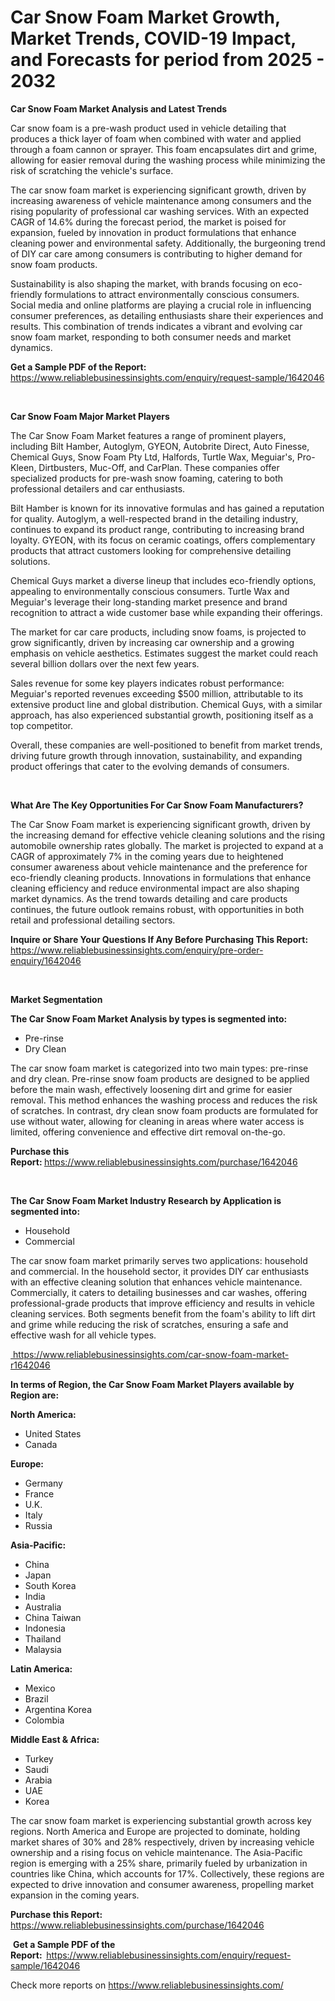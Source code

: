 <p><h1>Car Snow Foam Market Growth, Market Trends, COVID-19 Impact, and Forecasts for period from 2025 - 2032</h1></p><p><strong>Car Snow Foam Market Analysis and Latest Trends</strong></p>
<p><p>Car snow foam is a pre-wash product used in vehicle detailing that produces a thick layer of foam when combined with water and applied through a foam cannon or sprayer. This foam encapsulates dirt and grime, allowing for easier removal during the washing process while minimizing the risk of scratching the vehicle's surface.</p><p>The car snow foam market is experiencing significant growth, driven by increasing awareness of vehicle maintenance among consumers and the rising popularity of professional car washing services. With an expected CAGR of 14.6% during the forecast period, the market is poised for expansion, fueled by innovation in product formulations that enhance cleaning power and environmental safety. Additionally, the burgeoning trend of DIY car care among consumers is contributing to higher demand for snow foam products. </p><p>Sustainability is also shaping the market, with brands focusing on eco-friendly formulations to attract environmentally conscious consumers. Social media and online platforms are playing a crucial role in influencing consumer preferences, as detailing enthusiasts share their experiences and results. This combination of trends indicates a vibrant and evolving car snow foam market, responding to both consumer needs and market dynamics.</p></p>
<p><strong>Get a Sample PDF of the Report:&nbsp;</strong> <a href="https://www.reliablebusinessinsights.com/enquiry/request-sample/1642046?utm_campaign=904&utm_medium=2&utm_source=Github&utm_content=ia&utm_term=30032025&utm_id=car-snow-foam">https://www.reliablebusinessinsights.com/enquiry/request-sample/1642046</a></p>
<p>&nbsp;</p>
<p><strong>Car Snow Foam Major Market Players</strong></p>
<p><p>The Car Snow Foam Market features a range of prominent players, including Bilt Hamber, Autoglym, GYEON, Autobrite Direct, Auto Finesse, Chemical Guys, Snow Foam Pty Ltd, Halfords, Turtle Wax, Meguiar's, Pro-Kleen, Dirtbusters, Muc-Off, and CarPlan. These companies offer specialized products for pre-wash snow foaming, catering to both professional detailers and car enthusiasts.</p><p>Bilt Hamber is known for its innovative formulas and has gained a reputation for quality. Autoglym, a well-respected brand in the detailing industry, continues to expand its product range, contributing to increasing brand loyalty. GYEON, with its focus on ceramic coatings, offers complementary products that attract customers looking for comprehensive detailing solutions. </p><p>Chemical Guys market a diverse lineup that includes eco-friendly options, appealing to environmentally conscious consumers. Turtle Wax and Meguiar's leverage their long-standing market presence and brand recognition to attract a wide customer base while expanding their offerings.</p><p>The market for car care products, including snow foams, is projected to grow significantly, driven by increasing car ownership and a growing emphasis on vehicle aesthetics. Estimates suggest the market could reach several billion dollars over the next few years.</p><p>Sales revenue for some key players indicates robust performance: Meguiar's reported revenues exceeding $500 million, attributable to its extensive product line and global distribution. Chemical Guys, with a similar approach, has also experienced substantial growth, positioning itself as a top competitor.</p><p>Overall, these companies are well-positioned to benefit from market trends, driving future growth through innovation, sustainability, and expanding product offerings that cater to the evolving demands of consumers.</p></p>
<p>&nbsp;</p>
<p><strong>What Are The Key Opportunities For Car Snow Foam Manufacturers?</strong></p>
<p><p>The Car Snow Foam market is experiencing significant growth, driven by the increasing demand for effective vehicle cleaning solutions and the rising automobile ownership rates globally. The market is projected to expand at a CAGR of approximately 7% in the coming years due to heightened consumer awareness about vehicle maintenance and the preference for eco-friendly cleaning products. Innovations in formulations that enhance cleaning efficiency and reduce environmental impact are also shaping market dynamics. As the trend towards detailing and care products continues, the future outlook remains robust, with opportunities in both retail and professional detailing sectors.</p></p>
<p><strong>Inquire or Share Your Questions If Any Before Purchasing This Report:</strong> <a href="https://www.reliablebusinessinsights.com/enquiry/pre-order-enquiry/1642046?utm_campaign=904&utm_medium=2&utm_source=Github&utm_content=ia&utm_term=30032025&utm_id=car-snow-foam">https://www.reliablebusinessinsights.com/enquiry/pre-order-enquiry/1642046</a></p>
<p>&nbsp;</p>
<p><strong>Market Segmentation</strong></p>
<p><strong>The Car Snow Foam Market Analysis by types is segmented into:</strong></p>
<p><ul><li>Pre-rinse</li><li>Dry Clean</li></ul></p>
<p><p>The car snow foam market is categorized into two main types: pre-rinse and dry clean. Pre-rinse snow foam products are designed to be applied before the main wash, effectively loosening dirt and grime for easier removal. This method enhances the washing process and reduces the risk of scratches. In contrast, dry clean snow foam products are formulated for use without water, allowing for cleaning in areas where water access is limited, offering convenience and effective dirt removal on-the-go.</p></p>
<p><strong>Purchase this Report:&nbsp;</strong><a href="https://www.reliablebusinessinsights.com/purchase/1642046?utm_campaign=904&utm_medium=2&utm_source=Github&utm_content=ia&utm_term=30032025&utm_id=car-snow-foam">https://www.reliablebusinessinsights.com/purchase/1642046</a></p>
<p>&nbsp;</p>
<p><strong>The Car Snow Foam Market Industry Research by Application is segmented into:</strong></p>
<p><ul><li>Household</li><li>Commercial</li></ul></p>
<p><p>The car snow foam market primarily serves two applications: household and commercial. In the household sector, it provides DIY car enthusiasts with an effective cleaning solution that enhances vehicle maintenance. Commercially, it caters to detailing businesses and car washes, offering professional-grade products that improve efficiency and results in vehicle cleaning services. Both segments benefit from the foam's ability to lift dirt and grime while reducing the risk of scratches, ensuring a safe and effective wash for all vehicle types.</p></p>
<p><a href="https://www.reliablebusinessinsights.com/car-snow-foam-market-r1642046?utm_campaign=904&utm_medium=2&utm_source=Github&utm_content=ia&utm_term=30032025&utm_id=car-snow-foam">&nbsp;https://www.reliablebusinessinsights.com/car-snow-foam-market-r1642046</a></p>
<p><strong>In terms of Region, the Car Snow Foam Market Players available by Region are:</strong></p>
<p>
    <p> <strong> North America: </strong>
        <ul>
            <li>United States</li>
            <li>Canada</li>
        </ul>
        </p> 
    <p> <strong> Europe: </strong>
        <ul>
            <li>Germany</li>
            <li>France</li>
            <li>U.K.</li>
            <li>Italy</li>
            <li>Russia</li>
        </ul>
        </p> 
    <p> <strong> Asia-Pacific: </strong>
        <ul>
            <li>China</li>
            <li>Japan</li>
            <li>South Korea</li>
            <li>India</li>
            <li>Australia</li>
            <li>China Taiwan</li>
            <li>Indonesia</li>
            <li>Thailand</li>
            <li>Malaysia</li>
        </ul>
        </p> 
    <p> <strong> Latin America: </strong>
        <ul>
            <li>Mexico</li>
            <li>Brazil</li>
            <li>Argentina Korea</li>
            <li>Colombia</li>
        </ul>
        </p> 
    <p> <strong> Middle East & Africa: </strong>
        <ul>
            <li>Turkey</li>
            <li>Saudi</li>
            <li>Arabia</li>
            <li>UAE</li>
            <li>Korea</li>
        </ul>
    </p>
    </p>
<p><p>The car snow foam market is experiencing substantial growth across key regions. North America and Europe are projected to dominate, holding market shares of 30% and 28% respectively, driven by increasing vehicle ownership and a rising focus on vehicle maintenance. The Asia-Pacific region is emerging with a 25% share, primarily fueled by urbanization in countries like China, which accounts for 17%. Collectively, these regions are expected to drive innovation and consumer awareness, propelling market expansion in the coming years.</p></p>
<p><strong>Purchase this Report: </strong><a href="https://www.reliablebusinessinsights.com/purchase/1642046?utm_campaign=904&utm_medium=2&utm_source=Github&utm_content=ia&utm_term=30032025&utm_id=car-snow-foam">https://www.reliablebusinessinsights.com/purchase/1642046</a></p>
<p>&nbsp;<strong>Get a Sample PDF of the Report:&nbsp;&nbsp;</strong><a href="https://www.reliablebusinessinsights.com/enquiry/request-sample/1642046?utm_campaign=904&utm_medium=2&utm_source=Github&utm_content=ia&utm_term=30032025&utm_id=car-snow-foam">https://www.reliablebusinessinsights.com/enquiry/request-sample/1642046</a></p>
<p><strong></strong></p>
<p>Check more reports on <a href="https://www.reliablebusinessinsights.com/?utm_campaign=904&utm_medium=2&utm_source=Github&utm_content=ia&utm_term=30032025&utm_id=car-snow-foam">https://www.reliablebusinessinsights.com/</a></p>